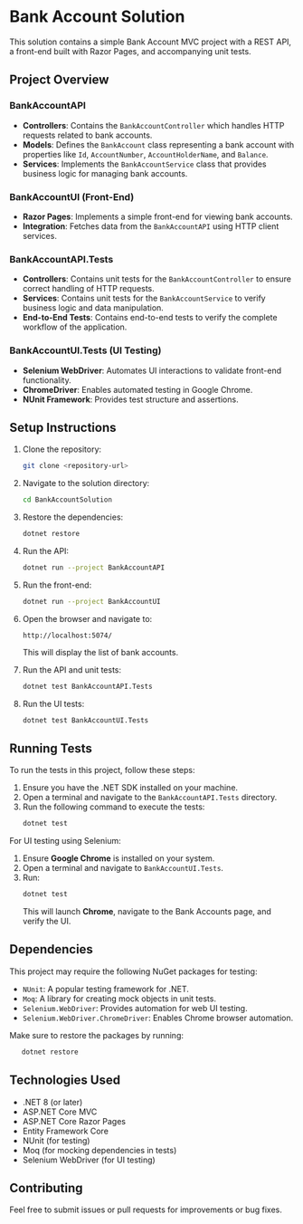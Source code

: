 # Bank Account Solution

This solution contains a simple Bank Account MVC project with a REST API, a front-end built with Razor Pages, and accompanying unit tests.

## Project Overview

### BankAccountAPI
- **Controllers**: Contains the `BankAccountController` which handles HTTP requests related to bank accounts.
- **Models**: Defines the `BankAccount` class representing a bank account with properties like `Id`, `AccountNumber`, `AccountHolderName`, and `Balance`.
- **Services**: Implements the `BankAccountService` class that provides business logic for managing bank accounts.

### BankAccountUI (Front-End)
- **Razor Pages**: Implements a simple front-end for viewing bank accounts.
- **Integration**: Fetches data from the `BankAccountAPI` using HTTP client services.

### BankAccountAPI.Tests
- **Controllers**: Contains unit tests for the `BankAccountController` to ensure correct handling of HTTP requests.
- **Services**: Contains unit tests for the `BankAccountService` to verify business logic and data manipulation.
- **End-to-End Tests**: Contains end-to-end tests to verify the complete workflow of the application.

### BankAccountUI.Tests (UI Testing)
- **Selenium WebDriver**: Automates UI interactions to validate front-end functionality.
- **ChromeDriver**: Enables automated testing in Google Chrome.
- **NUnit Framework**: Provides test structure and assertions.

## Setup Instructions

1. Clone the repository:
   ```sh
   git clone <repository-url>
   ```

2. Navigate to the solution directory:
   ```sh
   cd BankAccountSolution
   ```

3. Restore the dependencies:
   ```sh
   dotnet restore
   ```

4. Run the API:
   ```sh
   dotnet run --project BankAccountAPI
   ```

5. Run the front-end:
   ```sh
   dotnet run --project BankAccountUI
   ```

6. Open the browser and navigate to:
   ```
   http://localhost:5074/
   ```
   This will display the list of bank accounts.

7. Run the API and unit tests:
   ```sh
   dotnet test BankAccountAPI.Tests
   ```

8. Run the UI tests:
   ```sh
   dotnet test BankAccountUI.Tests
   ```

## Running Tests

To run the tests in this project, follow these steps:

1. Ensure you have the .NET SDK installed on your machine.
2. Open a terminal and navigate to the `BankAccountAPI.Tests` directory.
3. Run the following command to execute the tests:
   ```sh
   dotnet test
   ```

For UI testing using Selenium:
1. Ensure **Google Chrome** is installed on your system.
2. Open a terminal and navigate to `BankAccountUI.Tests`.
3. Run:
   ```sh
   dotnet test
   ```
   This will launch **Chrome**, navigate to the Bank Accounts page, and verify the UI.

## Dependencies

This project may require the following NuGet packages for testing:

- `NUnit`: A popular testing framework for .NET.
- `Moq`: A library for creating mock objects in unit tests.
- `Selenium.WebDriver`: Provides automation for web UI testing.
- `Selenium.WebDriver.ChromeDriver`: Enables Chrome browser automation.

Make sure to restore the packages by running:
```sh
   dotnet restore
```

## Technologies Used
- .NET 8 (or later)
- ASP.NET Core MVC
- ASP.NET Core Razor Pages
- Entity Framework Core 
- NUnit (for testing)
- Moq (for mocking dependencies in tests)
- Selenium WebDriver (for UI testing)

## Contributing
Feel free to submit issues or pull requests for improvements or bug fixes.

